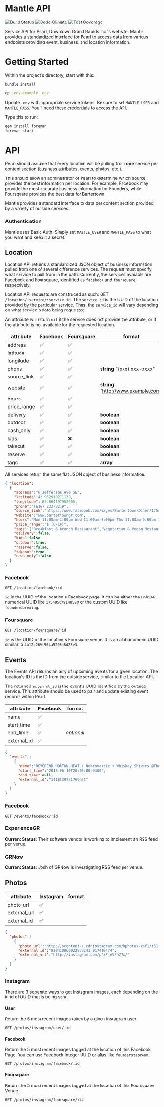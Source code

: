 # Mantle API

[![Build Status](https://img.shields.io/travis/downtowngr/mantle/master.svg?style=flat-square)](https://travis-ci.org/downtowngr/mantle)
[![Code Climate](http://img.shields.io/codeclimate/github/downtowngr/mantle.svg?style=flat-square)](https://codeclimate.com/github/downtowngr/mantle)
[![Test Coverage](http://img.shields.io/codeclimate/coverage/github/downtowngr/mantle.svg?style=flat-square)](https://codeclimate.com/github/downtowngr/mantle)

Service API for Pearl, Downtown Grand Rapids Inc.'s website. Mantle provides a standardized interface for Pearl to access data from various endpoints providing event, business, and location information.

# Getting Started

Within the project's directory, start with this:
```ruby
bundle install

cp .env.example .env
```
Update `.env` with appropriate service tokens. Be sure to set `MANTLE_USER` and `MANTLE_PASS`. You'll need those credentials to access the API.

Type this to run:
```ruby
gem install foreman
foreman start
```

# API

Pearl should assume that every location will be pulling from **one** service per content section (business attributes, events, photos, etc.).

This should allow an administrator of Pearl to determine which source provides the best information per location. For example, Facebook may provide the most accurate business information for Founders, while Foursquare provides the best data for Bartertown.

Mantle provides a standard interface to data per content section provided by a variety of outside services.

### Authentication

Mantle uses Basic Auth. Simply set `MANTLE_USER` and `MANTLE_PASS` to what you want and keep it a secret.

## Location

Location API returns a standardized JSON object of business information pulled from one of several difference services. The request must specify what service to pull from in the path. Currently, the services avaiable are Facebook and Foursquare, identified as `facebook` and `foursquare`, respectively.

Location API requests are construced as such: GET `/location/:service/:service_id`. The `service_id` is the UUID of the location provided by the particular service. Thus, the `service_id` will vary depending on what service's data being requested.

An attribute will return `nil` if the service does not provide the attribute, or if the attribute is not available for the requested location.

| attribute     | Facebook           | Foursquare         | format |
| ------------- | ------------------ | ------------------ | ------ |
| address       | :white_check_mark: | :white_check_mark: |        |
| latitude      | :white_check_mark: | :white_check_mark: |        |
| longitude     | :white_check_mark: | :white_check_mark: |        |
| phone         | :white_check_mark: | :white_check_mark: | **string** "(xxx) xxx-xxxx" |
| source_link   | :white_check_mark: | :white_check_mark: |        |
| website       | :white_check_mark: | :white_check_mark: | **string** "http://www.example.com" |
| hours         | :white_check_mark: | :white_check_mark: |        |
| price_range   | :white_check_mark: | :white_check_mark: |        |
| delivery      | :white_check_mark: | :white_check_mark: | **boolean** |
| outdoor       | :white_check_mark: | :white_check_mark: | **boolean** |
| cash_only     | :white_check_mark: | :white_check_mark: | **boolean** |
| kids          | :white_check_mark: | :x:                | **boolean** |
| takeout       | :white_check_mark: | :white_check_mark: | **boolean** |
| reserve       | :white_check_mark: | :white_check_mark: | **boolean** |
| tags          | :white_check_mark: | :white_check_mark: | **array** |

All services return the same flat JSON object of business information.

```json
{ "location":
  {
    "address":"6 Jefferson Ave SE",
    "latitude":42.962910271139,
    "longitude":-85.664197952905,
    "phone":"(616) 233-3219",
    "source_link":"https://www.facebook.com/pages/Bartertown-Diner/175495679140580",
    "website":"www.bartertowngr.com",
    "hours":"Mon 11:00am-3:00pm Wed 11:00am-9:00pm Thu 11:00am-9:00pm 10:00pm-03:00am Fri 11:00am-9:00pm 10:00pm-03:00am Sat 09:00am-9:00pm 10:00pm-03:00am Sun 09:00am-2:00pm",
    "price_range":"$ (0-10)",
    "tags":["Breakfast & Brunch Restaurant","Vegetarian & Vegan Restaurant","Sandwich Shop","Breakfast","Coffee","Dinner","Lunch"],
    "delivery":false,
    "kids":false,
    "outdoor":true,
    "reserve":false,
    "takeout":true,
    "cash_only":false
  }
}
```

### Facebook

`GET /location/facebook/:id`

`id` is the UUID of the location's Facebook page. It can be either the unique numerical UUID like `175495679140580` or the custom UUID like `foundersbrewing`.

### Foursquare

`GET /location/foursquare/:id`

`id` is the UUID of the location's Foursqure venue. It is an alphanumeric UUID similar to `4b12c269f964a5208b8d23e3`.

## Events

The Events API returns an arry of upcoming events for a given location. The location's ID is the ID from the outside service, similar to the Location API.

The returned `external_id` is the event's UUID identified by the outside service. This attribute should be used to pair and update existing event records within Pearl.

| attribute     | Facebook           | format     |
| ------------- | ------------------ | ---------- |
| name          | :white_check_mark: |            |
| start_time    | :white_check_mark: |            |
| end_time      | :white_check_mark: | *optional* |
| external_id   | :white_check_mark: |            |

```json
{
  "events":[
    {
      "name":"REVEREND HORTON HEAT + Nekromantix + Whiskey Shivers @The Pyramid Scheme 6/10",
      "start_time":"2015-06-10T20:00:00-0400",
      "end_time":null,
      "external_id":"1418539731769421"
    }
  ]
}
```

### Facebook

`GET /events/facebook/:id`


### ExperienceGR

**Current Status**: Their software vendor is working to implement an RSS feed per venue.

### GRNow

**Current Status**: Josh of GRNow is investigating RSS feed per venue.

## Photos

| attribute     | Instagram          | format     |
| ------------- | ------------------ | ---------- |
| photo_url     | :white_check_mark: |            |
| external_url  | :white_check_mark: |            |
| external_id   | :white_check_mark: |            |

```json
{
  "photos":[
    {
      "photo_url":"http://scontent-a.cdninstagram.com/hphotos-xaf1/t51.2885-15/e15/10963903_1383589831954534_537918980_n.jpg",
      "external_id":"920420860022976241_917430474",
      "external_url":"http://instagram.com/p/zF_eVFh27x/"
    }
  ]
}
```

### Instagram

There are 3 seperate ways to get Instagram images, each depending on the kind of UUID that is being sent.

#### User

Return the 5 most recent images taken by a given Instagram user.

`GET /photos/instagram/user/:id`

#### Facebook

Return the 5 most recent images tagged at the location of this Facebook Page. You can use Facebook Integer UUID or alias like `founderstaproom`.

`GET /photos/instagram/facebook/:id`

#### Foursquare

Return the 5 most recent images tagged at the location of this Foursquare Venue.

`GET /photos/instagram/foursquare/:id`